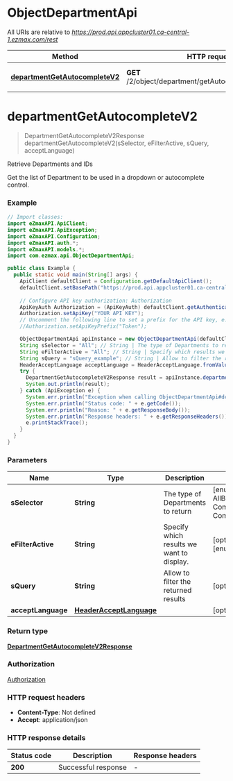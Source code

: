# ObjectDepartmentApi

All URIs are relative to *https://prod.api.appcluster01.ca-central-1.ezmax.com/rest*

| Method | HTTP request | Description |
|------------- | ------------- | -------------|
| [**departmentGetAutocompleteV2**](ObjectDepartmentApi.md#departmentGetAutocompleteV2) | **GET** /2/object/department/getAutocomplete/{sSelector} | Retrieve Departments and IDs |


<a name="departmentGetAutocompleteV2"></a>
# **departmentGetAutocompleteV2**
> DepartmentGetAutocompleteV2Response departmentGetAutocompleteV2(sSelector, eFilterActive, sQuery, acceptLanguage)

Retrieve Departments and IDs

Get the list of Department to be used in a dropdown or autocomplete control.

### Example
```java
// Import classes:
import eZmaxAPI.ApiClient;
import eZmaxAPI.ApiException;
import eZmaxAPI.Configuration;
import eZmaxAPI.auth.*;
import eZmaxAPI.models.*;
import com.ezmax.api.ObjectDepartmentApi;

public class Example {
  public static void main(String[] args) {
    ApiClient defaultClient = Configuration.getDefaultApiClient();
    defaultClient.setBasePath("https://prod.api.appcluster01.ca-central-1.ezmax.com/rest");
    
    // Configure API key authorization: Authorization
    ApiKeyAuth Authorization = (ApiKeyAuth) defaultClient.getAuthentication("Authorization");
    Authorization.setApiKey("YOUR API KEY");
    // Uncomment the following line to set a prefix for the API key, e.g. "Token" (defaults to null)
    //Authorization.setApiKeyPrefix("Token");

    ObjectDepartmentApi apiInstance = new ObjectDepartmentApi(defaultClient);
    String sSelector = "All"; // String | The type of Departments to return
    String eFilterActive = "All"; // String | Specify which results we want to display.
    String sQuery = "sQuery_example"; // String | Allow to filter the returned results
    HeaderAcceptLanguage acceptLanguage = HeaderAcceptLanguage.fromValue("*"); // HeaderAcceptLanguage | 
    try {
      DepartmentGetAutocompleteV2Response result = apiInstance.departmentGetAutocompleteV2(sSelector, eFilterActive, sQuery, acceptLanguage);
      System.out.println(result);
    } catch (ApiException e) {
      System.err.println("Exception when calling ObjectDepartmentApi#departmentGetAutocompleteV2");
      System.err.println("Status code: " + e.getCode());
      System.err.println("Reason: " + e.getResponseBody());
      System.err.println("Response headers: " + e.getResponseHeaders());
      e.printStackTrace();
    }
  }
}
```

### Parameters

| Name | Type | Description  | Notes |
|------------- | ------------- | ------------- | -------------|
| **sSelector** | **String**| The type of Departments to return | [enum: All, AllButDepartmentZero, Company, CompanyButDepartmentZero] |
| **eFilterActive** | **String**| Specify which results we want to display. | [optional] [default to Active] [enum: All, Active, Inactive] |
| **sQuery** | **String**| Allow to filter the returned results | [optional] |
| **acceptLanguage** | [**HeaderAcceptLanguage**](.md)|  | [optional] [enum: *, en, fr] |

### Return type

[**DepartmentGetAutocompleteV2Response**](DepartmentGetAutocompleteV2Response.md)

### Authorization

[Authorization](../README.md#Authorization)

### HTTP request headers

 - **Content-Type**: Not defined
 - **Accept**: application/json

### HTTP response details
| Status code | Description | Response headers |
|-------------|-------------|------------------|
| **200** | Successful response |  -  |

